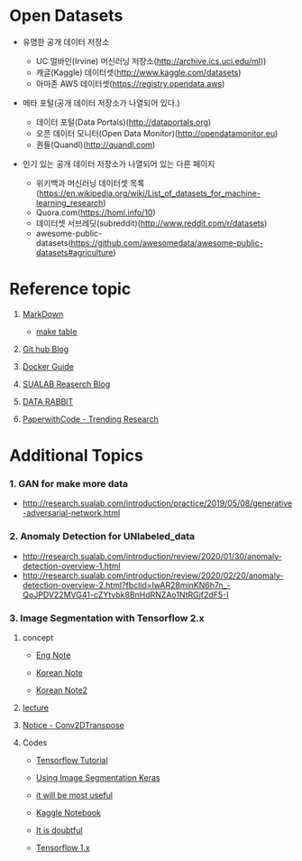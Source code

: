 # Open Datasets

- 유명한 공개 데이터 저장소
    - UC 얼바인(Irvine) 머신러닝 저장소(http://archive.ics.uci.edu/ml))
    - 캐글(Kaggle) 데이터셋(http://www.kaggle.com/datasets)
    - 아마존 AWS 데이터셋(https://registry.opendata.aws)

- 메타 포털(공개 데이터 저장소가 나열되어 있다.)
    - 데이터 포털(Data Portals)(http://dataportals.org)
    - 오픈 데이터 모니터(Open Data Monitor)(http://opendatamonitor.eu)
    - 퀀들(Quandl)(http://quandl.com)

- 인기 있는 공개 데이터 저장소가 나열되어 있는 다른 페이지
    - 위키백과 머신러닝 데이터셋 목록(https://en.wikipedia.org/wiki/List_of_datasets_for_machine-learning_research)
    - Quora.com(https://homl.info/10)
    - 데이터셋 서브레딧(subreddit)(http://www.reddit.com/r/datasets)
    - awesome-public-datasets(https://github.com/awesomedata/awesome-public-datasets#agriculture)

# Reference topic

 1. [MarkDown](https://heropy.blog/2017/09/30/markdown/)
    - [make table](https://steemit.com/kr/@antares007/-201787t14245290z)

 2. [Git hub Blog](https://devinlife.com/howto%20github%20pages/new-pages/)
 
 3. [Docker Guide](https://programmingsummaries.tistory.com/391)

 4. [SUALAB Reaserch Blog](https://research.sualab.com/)

 5. [DATA RABBIT](https://flonelin.wordpress.com/)

 6. [PaperwithCode - Trending Research](https://www.paperswithcode.com/?fbclid=IwAR19b6ZIyTziVRwT1-XhNrNMwkfVGI63IdY52BFoYL5xVO1UTeQ0Wn68J4c)

# Additional Topics
### 1. GAN for make more data
   - http://research.sualab.com/introduction/practice/2019/05/08/generative-adversarial-network.html
  
### 2. Anomaly Detection for UNlabeled_data
  - http://research.sualab.com/introduction/review/2020/01/30/anomaly-detection-overview-1.html
  - http://research.sualab.com/introduction/review/2020/02/20/anomaly-detection-overview-2.html?fbclid=IwAR28minKN6h7n_-QoJPDV22MVG41-cZYtvbk8BnHdRNZAo1NtRGjf2dF5-I

### 3. Image Segmentation with Tensorflow 2.x
 1. concept
  
    - [Eng Note](https://www.analyticsvidhya.com/blog/2019/04/introduction-image-segmentation-techniques-python/)

    - [Korean Note](https://medium.com/hyunjulie/1%ED%8E%B8-semantic-segmentation-%EC%B2%AB%EA%B1%B8%EC%9D%8C-4180367ec9cb)
    - [Korean Note2](https://devkor.tistory.com/entry/%EB%94%A5%EB%9F%AC%EB%8B%9D%EC%9D%84-%ED%86%B5%ED%95%9C-Image-Segmentation-%EC%9E%85%EB%AC%B8)

 2. [lecture](https://www.youtube.com/watch?v=vWs_yGtw7-g)
   
 3. [Notice - Conv2DTranspose](https://hwiyong.tistory.com/46)

 4. Codes
    - [Tensorflow Tutorial](https://www.tensorflow.org/tutorials/images/segmentation#what_is_image_segmentation)
    
    - [Using Image Segmentation Keras](https://github.com/divamgupta/image-segmentation-keras) 
  
    - [it will be most useful](https://yann-leguilly.gitlab.io/post/2019-12-14-tensorflow-tfdata-segmentation/)

    - [Kaggle Notebook](https://www.kaggle.com/advaitsave/tensorflow-2-nuclei-segmentation-unet#Make-predictions)

    - [It is doubtful]( https://towardsdatascience.com/cityscape-segmentation-with-tensorflow-2-0-b320b6605cbf)

    - [Tensorflow 1.x](http://research.sualab.com/practice/2018/11/23/image-segmentation-deep-learning.html)